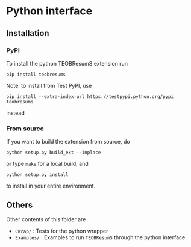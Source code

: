 # Python interface


## Installation
### PyPI
To install the python TEOBResumS extension run

```
pip install teobresums
```

Note: to install from Test PyPI, use 
```
pip install --extra-index-url https://testpypi.python.org/pypi teobresums
```
instead

### From source

If you want to build the extension from source, do

```
python setup.py build_ext --inplace
```
or type `make` for a local build, and
```
python setup.py install
```
to install in your entire environment.

## Others

Other contents of this folder are

 * `CWrap/` : Tests for the python wrapper
 * `Examples/` : Examples to run `TEOBResumS` through the python interface 
 

